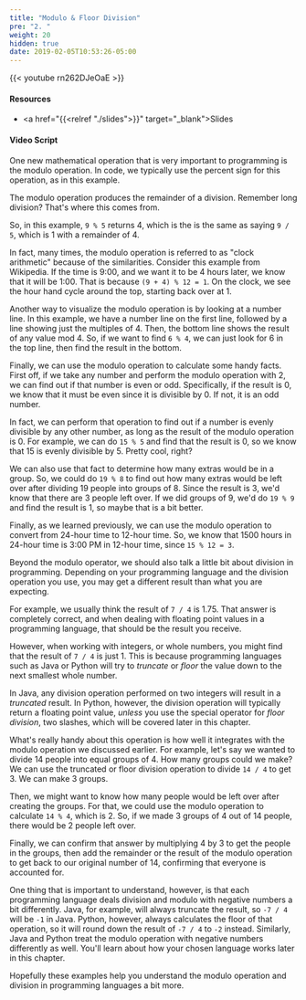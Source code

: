 ```yaml
---
title: "Modulo & Floor Division"
pre: "2. "
weight: 20
hidden: true
date: 2019-02-05T10:53:26-05:00
---
```


{{< youtube rn262DJeOaE >}}

#### Resources

* <a href="{{<relref "./slides">}}" target="_blank">Slides</a>

#### Video Script

One new mathematical operation that is very important to programming is the modulo operation. In code, we typically use the percent sign for this operation, as in this example.

The modulo operation produces the remainder of a division. Remember long division? That's where this comes from.

So, in this example, `9 % 5` returns 4, which is the is the same as saying `9 / 5`, which is 1 with a remainder of 4.

In fact, many times, the modulo operation is referred to as "clock arithmetic" because of the similarities. Consider this example from Wikipedia. If the time is 9:00, and we want it to be 4 hours later, we know that it will be 1:00. That is because `(9 + 4) % 12 = 1`. On the clock, we see the hour hand cycle around the top, starting back over at 1.

Another way to visualize the modulo operation is by looking at a number line. In this example, we have a number line on the first line, followed by a line showing just the multiples of 4. Then, the bottom line shows the result of any value mod 4. So, if we want to find `6 % 4`, we can just look for 6 in the top line, then find the result in the bottom.

Finally, we can use the modulo operation to calculate some handy facts. First off, if we take any number and perform the modulo operation with 2, we can find out if that number is even or odd. Specifically, if the result is 0, we know that it must be even since it is divisible by 0. If not, it is an odd number.

In fact, we can perform that operation to find out if a number is evenly divisible by any other number, as long as the result of the modulo operation is 0. For example, we can do `15 % 5` and find that the result is 0, so we know that 15 is evenly divisible by 5. Pretty cool, right?

We can also use that fact to determine how many extras would be in a group. So, we could do `19 % 8` to find out how many extras would be left over after dividing 19 people into groups of 8. Since the result is 3, we'd know that there are 3 people left over. If we did groups of 9, we'd do `19 % 9` and find the result is 1, so maybe that is a bit better.

Finally, as we learned previously, we can use the modulo operation to convert from 24-hour time to 12-hour time. So, we know that 1500 hours in 24-hour time is 3:00 PM in 12-hour time, since `15 % 12 = 3`.

Beyond the modulo operator, we should also talk a little bit about division in programming. Depending on your programming language and the division operation you use, you may get a different result than what you are expecting.

For example, we usually think the result of `7 / 4` is 1.75. That answer is completely correct, and when dealing with floating point values in a programming language, that should be the result you receive.

However, when working with integers, or whole numbers, you might find that the result of `7 / 4` is just 1. This is because programming languages such as Java or Python will try to _truncate_ or _floor_ the value down to the next smallest whole number.

In Java, any division operation performed on two integers will result in a _truncated_ result. In Python, however, the division operation will typically return a floating point value, _unless_ you use the special operator for _floor division_, two slashes, which will be covered later in this chapter.

What's really handy about this operation is how well it integrates with the modulo operation we discussed earlier. For example, let's say we wanted to divide 14 people into equal groups of 4. How many groups could we make? We can use the truncated or floor division operation to divide `14 / 4` to get 3. We can make 3 groups.

Then, we might want to know how many people would be left over after creating the groups. For that, we could use the modulo operation to calculate `14 % 4`, which is 2. So, if we made 3 groups of 4 out of 14 people, there would be 2 people left over.

Finally, we can confirm that answer by multiplying 4 by 3 to get the people in the groups, then add the remainder or the result of the modulo operation to get back to our original number of 14, confirming that everyone is accounted for.

One thing that is important to understand, however, is that each programming language deals division and modulo with negative numbers a bit differently. Java, for example, will always truncate the result, so `-7 / 4` will be `-1` in Java. Python, however, always calculates the floor of that operation, so it will round down the result of `-7 / 4` to `-2` instead. Similarly, Java and Python treat the modulo operation with negative numbers differently as well. You'll learn about how your chosen language works later in this chapter.

Hopefully these examples help you understand the modulo operation and division in programming languages a bit more.
